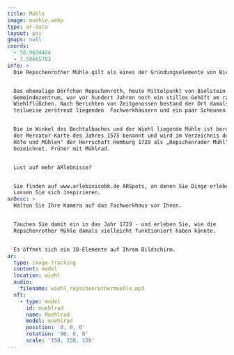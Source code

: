 ```yaml
---
title: Mühle
image: muehle.webp
type: ar-data
layout: poi
gmaps: null
coords:
  - 50.9624464
  - 7.50665783
info: >
  Die Repschenrother Mühle gilt als eines der Gründungselemente von Bielstein.


  Das ehemalige Dörfchen Repschenroth, heute Mittelpunkt von Bielstein und
  Gemeindezentrum, war vor hundert Jahren noch ein stilles Gehöft am rauschenden
  Wiehlflüßchen. Nach Berichten von Zeitgenossen bestand der Ort damals aus
  teilweise zerstreut liegenden  Fachwerkhäusern und ein paar Scheunen.


  Die im Winkel des Bechtalbaches und der Wiehl liegende Mühle ist bereits in
  der Mercator-Karte des Jahres 1575 benannt und wird im Verzeichnis der „freien
  Höfe und Mühlen" der Herrschaft Homburg 1729 als „Repschenrader Mühl"
  bezeichnet. Früher mit Mühlrad.


  Lust auf mehr ARlebnisse?


  Sie finden auf www.arlebinisobk.de ARSpots, an denen Sie Dinge erleben können.
  Lassen Sie sich inspirieren.
arDesc: >
  Halten Sie Ihre Kamera auf das Fachwerkhaus vor Ihnen.


  Tauchen Sie damit ein in das Jahr 1729 - und erleben Sie, wie die
  Repschenrother Mühle damals vielleicht funktioniert haben könnte.


  Es öffnet sich ein 3D-Elemente auf Ihrem Bildschirm.
ar:
  type: image-tracking
  content: model
  location: wiehl
  audio:
    filename: wiehl_repschenrothermuehle.mp3
  nft:
    - type: model
      id: muehlrad
      name: Muehlrad
      model: muehlrad
      position: '0, 0, 0'
      rotation: '90, 0, 0'
      scale: '150, 150, 150'
---
```


